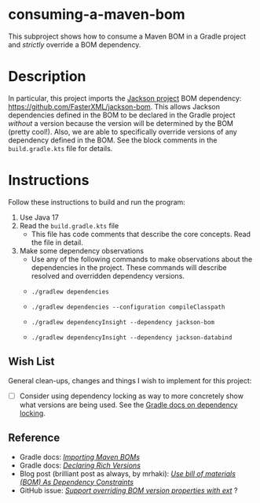 # consuming-a-maven-bom

This subproject shows how to consume a Maven BOM in a Gradle project and *strictly* override a BOM dependency.


# Description

In particular, this project imports the [Jackson project](https://github.com/FasterXML/jackson) BOM dependency: <https://github.com/FasterXML/jackson-bom>.
This allows Jackson dependencies defined in the BOM to be declared in the Gradle project *without* a version because
the version will be determined by the BOM (pretty cool!). Also, we are able to specifically override versions of any
dependency defined in the BOM. See the block comments in the `build.gradle.kts` file for details.


# Instructions

Follow these instructions to build and run the program:

1. Use Java 17
2. Read the `build.gradle.kts` file
   * This file has code comments that describe the core concepts. Read the file in detail.
3. Make some dependency observations
   * Use any of the following commands to make observations about the dependencies in the project. These commands will
     describe resolved and overridden dependency versions.
   * ```shell
     ./gradlew dependencies
     ```
   * ```shell
     ./gradlew dependencies --configuration compileClasspath
     ```
   * ```shell
     ./gradlew dependencyInsight --dependency jackson-bom
     ```
   * ```shell
     ./gradlew dependencyInsight --dependency jackson-databind
     ```


## Wish List

General clean-ups, changes and things I wish to implement for this project:

* [ ] Consider using dependency locking as way to more concretely show what versions are being used. See the
  [Gradle docs on dependency locking](https://docs.gradle.org/current/userguide/dependency_locking.html).


## Reference

* Gradle docs: [_Importing Maven BOMs_](https://docs.gradle.org/current/userguide/platforms.html#sub:bom_import)
* Gradle docs: [_Declaring Rich Versions_](https://docs.gradle.org/current/userguide/rich_versions.html#sec:strict-version)
* Blog post (brilliant post as always, by mrhaki): [_Use bill of materials (BOM) As Dependency Constraints_](https://mrhaki.blogspot.com/2019/04/gradle-goodness-use-bill-of-materials.html)
* GitHub issue: [_Support overriding BOM version properties with ext_](https://github.com/gradle/gradle/issues/9160) ?
